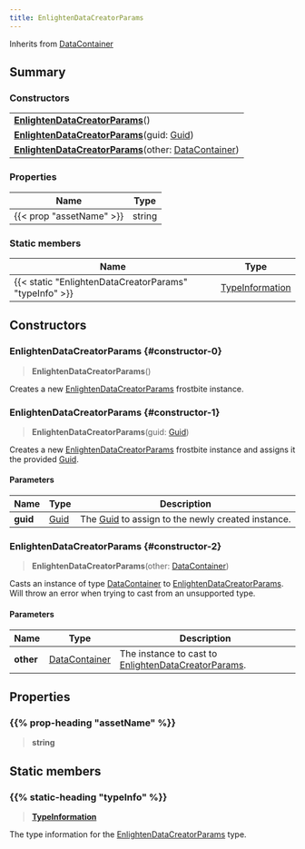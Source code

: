 ```yaml
---
title: EnlightenDataCreatorParams
---
```


Inherits from [DataContainer](/vext/ref/shared/type/datacontainer)

## Summary

### Constructors

|  |
| --- |
| **[EnlightenDataCreatorParams](#constructor-0)**() |
| **[EnlightenDataCreatorParams](#constructor-1)**(guid: [Guid](/vext/ref/shared/type/guid)) |
| **[EnlightenDataCreatorParams](#constructor-2)**(other: [DataContainer](/vext/ref/shared/type/datacontainer)) |

### Properties

| Name | Type |
| ---- | ---- |
| {{< prop "assetName" >}} | string |

### Static members

| Name | Type |
| ---- | ---- |
| {{< static "EnlightenDataCreatorParams" "typeInfo" >}} | [TypeInformation](/vext/ref/shared/type/typeinformation) |

## Constructors

### EnlightenDataCreatorParams {#constructor-0}

> **EnlightenDataCreatorParams**()

Creates a new [EnlightenDataCreatorParams](/vext/ref/fb/enlightendatacreatorparams) frostbite instance.

### EnlightenDataCreatorParams {#constructor-1}

> **EnlightenDataCreatorParams**(guid: [Guid](/vext/ref/shared/type/guid))

Creates a new [EnlightenDataCreatorParams](/vext/ref/fb/enlightendatacreatorparams) frostbite instance and assigns it the provided [Guid](/vext/ref/shared/type/guid).

#### Parameters

| Name | Type | Description |
| ---- | ---- | ----------- |
| **guid** | [Guid](/vext/ref/shared/type/guid) | The [Guid](/vext/ref/shared/type/guid) to assign to the newly created instance. |

### EnlightenDataCreatorParams {#constructor-2}

> **EnlightenDataCreatorParams**(other: [DataContainer](/vext/ref/shared/type/datacontainer))

Casts an instance of type [DataContainer](/vext/ref/shared/type/datacontainer) to [EnlightenDataCreatorParams](/vext/ref/fb/enlightendatacreatorparams). Will throw an error when trying to cast from an unsupported type.

#### Parameters

| Name | Type | Description |
| ---- | ---- | ----------- |
| **other** | [DataContainer](/vext/ref/shared/type/datacontainer) | The instance to cast to [EnlightenDataCreatorParams](/vext/ref/fb/enlightendatacreatorparams). |

## Properties

### {{% prop-heading "assetName" %}}

> **string**

## Static members

### {{% static-heading "typeInfo" %}}

> **[TypeInformation](/vext/ref/shared/type/typeinformation)**

The type information for the [EnlightenDataCreatorParams](/vext/ref/fb/enlightendatacreatorparams) type.

